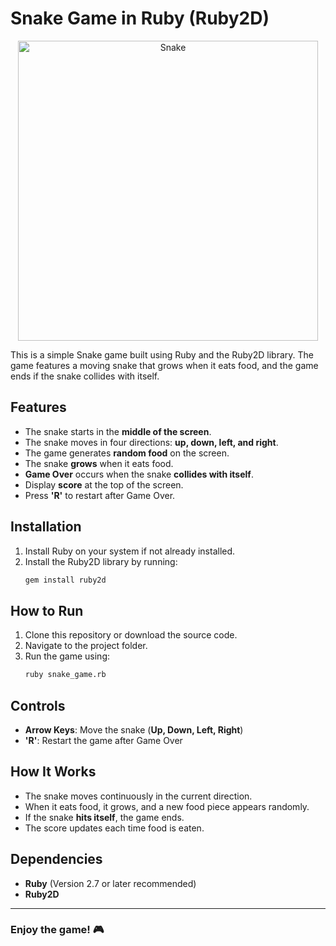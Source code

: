 # Snake Game in Ruby (Ruby2D)
<p align="center">
  <img width="480" alt="Snake" src="https://github.com/user-attachments/assets/04730c10-bc38-4b64-9589-661e0bb030c8" />
</p>
This is a simple Snake game built using Ruby and the Ruby2D library. The game features a moving snake that grows when it eats food, and the game ends if the snake collides with itself.

## Features

- The snake starts in the **middle of the screen**.
- The snake moves in four directions: **up, down, left, and right**.
- The game generates **random food** on the screen.
- The snake **grows** when it eats food.
- **Game Over** occurs when the snake **collides with itself**.
- Display **score** at the top of the screen.
- Press **'R'** to restart after Game Over.

## Installation

1. Install Ruby on your system if not already installed.
2. Install the Ruby2D library by running:
   ```sh
   gem install ruby2d
   ```

## How to Run

1. Clone this repository or download the source code.
2. Navigate to the project folder.
3. Run the game using:
   ```sh
   ruby snake_game.rb
   ```

## Controls

- **Arrow Keys**: Move the snake (**Up, Down, Left, Right**)
- **'R'**: Restart the game after Game Over

## How It Works

- The snake moves continuously in the current direction.
- When it eats food, it grows, and a new food piece appears randomly.
- If the snake **hits itself**, the game ends.
- The score updates each time food is eaten.

## Dependencies

- **Ruby** (Version 2.7 or later recommended)
- **Ruby2D**

---

### Enjoy the game! 🎮
